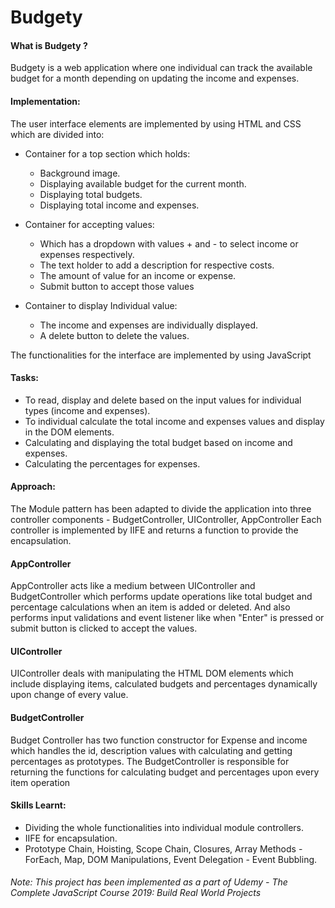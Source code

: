 # Budgety

#### What is Budgety ?<br/>
Budgety is a web application where one individual can track the available budget for a month depending on updating the income and expenses.

#### Implementation:
The user interface elements are implemented by using HTML and CSS which are divided into:
* Container for a top section which holds:
  * Background image.
  * Displaying available budget for the current month.
  * Displaying total budgets.
  * Displaying total income and expenses.
  
* Container for accepting values:
  * Which has a dropdown with values + and - to select income or expenses respectively.
  * The text holder to add a description for respective costs.
  * The amount of value for an income or expense.
  * Submit button to accept those values

* Container to display Individual value:
  * The income and expenses are individually displayed.
  * A delete button to delete the values.

The functionalities for the interface are implemented by using JavaScript
#### Tasks:
  * To read, display and delete based on the input values for individual types (income and expenses).
  * To individual calculate the total income and expenses values and display in the DOM elements.
  * Calculating and displaying the total budget based on income and expenses.
  * Calculating the percentages for expenses.

#### Approach:
The Module pattern has been adapted to divide the application into three controller components - BudgetController, UIController, AppController 
Each controller is implemented by IIFE and returns a function to provide the encapsulation.
#### AppController
AppController acts like a medium between UIController and BudgetController which performs update operations like total budget and percentage calculations when an item is added or deleted. 
And also performs input validations and event listener like when "Enter" is pressed or submit button is clicked to accept the values.  
#### UIController
UIController deals with manipulating the HTML DOM elements which include displaying items, calculated budgets and percentages dynamically upon change of every value.
 
#### BudgetController
Budget Controller has two function constructor for Expense and income which handles the id, description values with calculating and getting percentages as prototypes.
The BudgetController is responsible for returning the functions for calculating budget and percentages upon every item operation
  
#### Skills Learnt:
* Dividing the whole functionalities into individual module controllers.
* IIFE for encapsulation.
* Prototype Chain, Hoisting, Scope Chain, Closures, Array Methods - ForEach, Map, DOM Manipulations, Event Delegation - Event Bubbling.
###### Note: This project has been implemented as a part of Udemy - The Complete JavaScript Course 2019: Build Real World Projects
